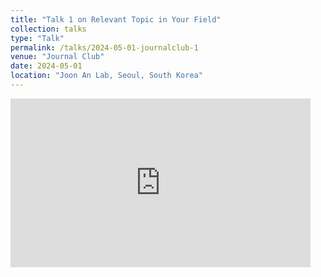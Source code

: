 ```yaml
---
title: "Talk 1 on Relevant Topic in Your Field"
collection: talks
type: "Talk"
permalink: /talks/2024-05-01-journalclub-1
venue: "Journal Club"
date: 2024-05-01
location: "Joon An Lab, Seoul, South Korea"
---
```

<iframe src="https://www.youtube.com/watch?v=h6cPGjzS2J0" width="480" height="270" frameBorder="0" class="giphy-embed" allowFullScreen></iframe>